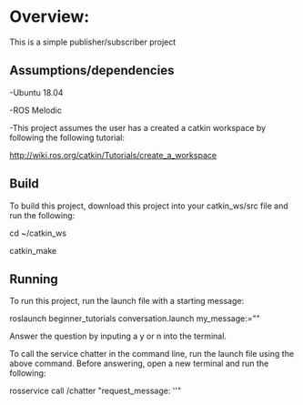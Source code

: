 # Overview:

This is a simple publisher/subscriber project 

## Assumptions/dependencies

 -Ubuntu 18.04

 -ROS Melodic

 -This project assumes the user has a created a catkin workspace by following the 
following tutorial: 

http://wiki.ros.org/catkin/Tutorials/create_a_workspace
 
## Build

To build this project, download this project into your catkin_ws/src file and run the following:

cd ~/catkin_ws

catkin_make

## Running

To run this project, run the launch file with a starting message:

roslaunch beginner_tutorials conversation.launch my_message:="<ebter your start message here>"

Answer the question by inputing a y or n into the terminal.


To call the service chatter in the command line, run the launch file using the above command. Before answering, open a new terminal and run the following:

rosservice call /chatter "request_message: '<enter your response here>'" 


